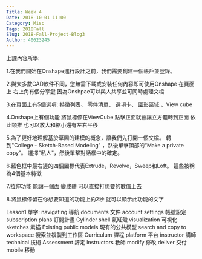 ```yaml
---
Title: Week 4
Date: 2018-10-01 11:00
Category: Misc
Tags: 2018Fall
Slug: 2018-Fall-Project-Blog3
Author: 40623245
---
```



<!-- PELICAN_END_SUMMARY -->

上課內容所學:

1.在我們開始在Onshape進行設計之前，我們需要創建一個帳戶並登錄。

2.與大多數CAD軟件不同，您無需下載或安裝任何內容即可使用Onshape 
在頁面上 右上角有個分享鍵 因為Onshpae可以與人共享並可同時處理文檔

3.在頁面上有5個選項: 特徵列表、 零件清單、 選項卡、 圖形區域 、View cube

4.Onshape上有個功能 將鼠標停在ViewCube 點擊正面就會讓立方體轉到正面 依此類推 也可以放大和縮小還有左右平移

5.為了更好地理解基於草圖的建模的概念，讓我們先打開一個文檔。
轉到"College - Sketch-Based Modeling" ，然後單擊頂部的“Make a private copy”。
選擇"私人"，然後單擊對話框中的確定。

6.藍色框中最右邊的四個圖標代表Extrude，Revolve，Sweep和Loft。 這些被稱為4個基本特徵

7.拉伸功能 能讓一個面 變成體 可以直接打想要的數值上去

8.將鼠標停留在你想要知道的功能上約2秒 就可以顯示此功能的文字

Lesson1 單字:   navigating 導航    documents 文件
account settings 帳號設定              subscription plans 訂閱計畫
Cylinder shell 氣缸殼                         visualization 可視化
sketches 素描                                         Existing public models 現有的公共模型
search and copy to workspace 搜索並複製到工作區
Curriculum 課程                                   platform 平台
instructor 講師                                      technical 技術
Assessment 評定                                 Instructors 教師
modify 修改                                            deliver 交付
mobile 移動


